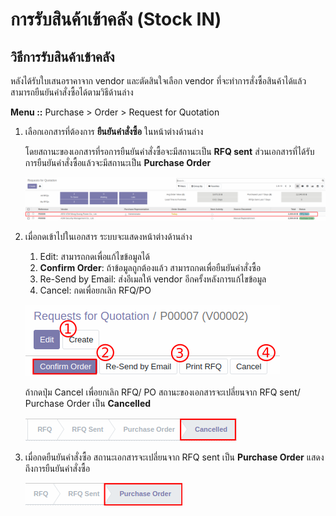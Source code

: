 # การรับสินค้าเข้าคลัง (Stock IN)

## วิธีการรับสินค้าเข้าคลัง
หลังได้รับใบเสนอราคาจาก vendor และตัดสินใจเลือก vendor ที่จะทำการสั่งซื้อสินค้าได้แล้ว สามารถยืนยันคำสั่งซื้อได้ตามวิธีด้านล่าง

**Menu ::** Purchase > Order > Request for Quotation


1. เลือกเอกสารที่ต้องการ **ยืนยันคำสั่งซื้อ** ในหน้าต่างด้านล่าง
    
    โดยสถานะของเอกสารที่รอการยืนยันคำสั่งซื้อจะมีสถานะเป็น **RFQ sent**
    ส่วนเอกสารที่ได้รับการยืนยันคำสั่งซื้อแล้วจะมีสถานะเป็น **Purchase Order**

    ![](img/PO01.png)

2. เมื่อกดเข้าไปในเอกสาร ระบบจะแสดงหน้าต่างด้านล่าง

    1. Edit: สามารถกดเพื่อแก้ไขข้อมูลได้
    2. **Confirm Order**: ถ้าข้อมูลถูกต้องแล้ว สามารถกดเพื่อยืนยันคำสั่งซื้อ
    3. Re-Send by Email: ส่งอีเมลให้ vendor อีกครั้งหลังการแก้ไขข้อมูล
    4. Cancel: กดเพื่อยกเลิก RFQ/PO

    ![](img/RFQ05.png)

    ถ้ากดปุ่ม Cancel เพื่อยกเลิก RFQ/ PO สถานะของเอกสารจะเปลี่ยนจาก RFQ sent/ Purchase Order เป็น **Cancelled**

    ![](img/PO02.png)

3. เมื่อกดยืนยันคำสั่งซื้อ สถานะเอกสารจะเปลี่ยนจาก RFQ sent เป็น **Purchase Order** แสดงถึงการยืนยันคำสั่งซื้อ

    ![](img/RFQ06.png)


